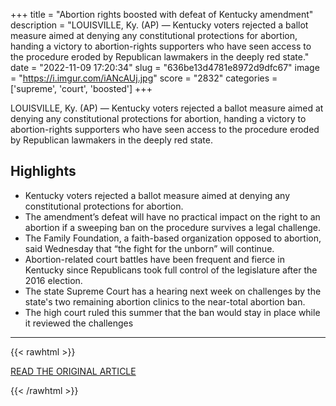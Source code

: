 +++
title = "Abortion rights boosted with defeat of Kentucky amendment"
description = "LOUISVILLE, Ky. (AP) — Kentucky voters rejected a ballot measure aimed at denying any constitutional protections for abortion, handing a victory to abortion-rights supporters who have seen access to the procedure eroded by Republican lawmakers in the deeply red state."
date = "2022-11-09 17:20:34"
slug = "636be13d4781e8972d9dfc67"
image = "https://i.imgur.com/iANcAUj.jpg"
score = "2832"
categories = ['supreme', 'court', 'boosted']
+++

LOUISVILLE, Ky. (AP) — Kentucky voters rejected a ballot measure aimed at denying any constitutional protections for abortion, handing a victory to abortion-rights supporters who have seen access to the procedure eroded by Republican lawmakers in the deeply red state.

## Highlights

- Kentucky voters rejected a ballot measure aimed at denying any constitutional protections for abortion.
- The amendment’s defeat will have no practical impact on the right to an abortion if a sweeping ban on the procedure survives a legal challenge.
- The Family Foundation, a faith-based organization opposed to abortion, said Wednesday that “the fight for the unborn” will continue.
- Abortion-related court battles have been frequent and fierce in Kentucky since Republicans took full control of the legislature after the 2016 election.
- The state Supreme Court has a hearing next week on challenges by the state's two remaining abortion clinics to the near-total abortion ban.
- The high court ruled this summer that the ban would stay in place while it reviewed the challenges

---

{{< rawhtml >}}
  <p class="article-category">
    <a target="_blank" href="https://apnews.com/article/2022-midterm-elections-kentucky-abortion-3fa387a4cdc355d50a223f4788aa0ae8">READ THE ORIGINAL ARTICLE</a>
  </p>
{{< /rawhtml >}}
